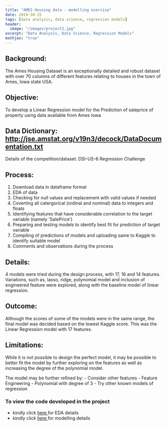 ```yaml
---
title: "AMES Housing data - modelling exercise"
date: 2019-10-15
tags: [data analysis, data science, regression models]
header:
  image: "/images/project2.jpg"
excerpt: "Data Analysis, Data Science, Regression Models"
mathjax: "true"
---
```


## Background:
The Ames Housing Dataset is an exceptionally detailed and robust dataset with over 70 columns of different features relating to houses in the town of Ames, Iowa state USA.

## Objective:
To develop a Linear Regression model for the Prediction of saleprice of property using data available from Ames Iowa

## Data Dictionary: http://jse.amstat.org/v19n3/decock/DataDocumentation.txt
Details of the competition/dataset: DSI-US-6 Regression Challenge

## Process:
1. Download data in dataframe format
2. EDA of data
3. Checking for null values and replacement with valid values if needed
4. Coverting all catergorical (ordinal and nominal) data to integers and floats
5. Identifying features that have considerable correlation to the target variable (namely 'SalePrice')
6. Preparing and testing models to identify best fit for prediction of target variable
7. Compiling of predictions of models and uploading same to Kaggle to identify suitable model
8. Comments and observations during the process

## Details:
4 models were tried during the design process, with 17, 16 and 14 features. Variations, such as, lasso, ridge, polynomial model and inclusion of engineered feature were explored, along with the baseline model of linear regression.



## Outcome:
Although the scores of some of the models were in the same range, the final model was decided based on the lowest Kaggle score.
This was the Linear Regression model with 17 features.


## Limitations:
While it is not possible to design the perfect model, it may be possible to better fit the model by further exploring on the features as well as increasing the degree of the polynomial model.

The model may be further refined by:
    - Consider other features
    - Feature Engineering
    - Polynomial with degree of 3
    - Try other known models of regression

### To view the code developed in the project
- kindly click <a href="https://github.com/BhavNike/dsi10_project2/blob/master/code/Ames%20Housing_part%201%20Data%20Cleaning.ipynb"> here </a> for EDA details
- kindly click <a href="https://github.com/BhavNike/dsi10_project2/blob/master/code/Ames%20Housing_part%202%20Modelling.ipynb"> here </a> for modelling details
